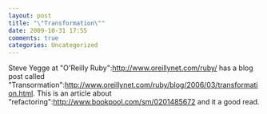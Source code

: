 ```yaml
---
layout: post
title: "\"Transformation\""
date: 2009-10-31 17:55
comments: true
categories: Uncategorized
---
```

Steve Yegge at "O'Reilly Ruby":http://www.oreillynet.com/ruby/ has a blog post called "Transormation":http://www.oreillynet.com/ruby/blog/2006/03/transformation.html. This is an article about "refactoring":http://www.bookpool.com/sm/0201485672 and it a good read.

